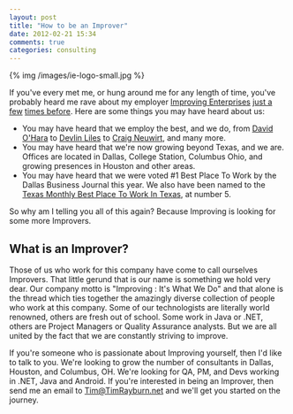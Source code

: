 ```yaml
---
layout: post
title: "How to be an Improver"
date: 2012-02-21 15:34
comments: true
categories: consulting
---
```

{% img /images/ie-logo-small.jpg %}

If you've every met me, or hung around me for any length of time, you've probably heard me rave about my employer [Improving Enterprises][ie] [just a few][post1] [times before][post2].  Here are some things you may have heard about us:

* You may have heard that we employ the best, and we do, from [David O'Hara][david] to [Devlin Liles][devlin] to [Craig Neuwirt][craig], and many more.  
* You may have heard that we're now growing beyond Texas, and we are.  Offices are located in Dallas, College Station, Columbus Ohio, and growing presences in Houston and other areas.
* You may have heard that we were voted #1 Best Place To Work by the Dallas Business Journal this year.  We also have been named to the [Texas Monthly Best Place To Work In Texas][bptw], at number 5.

So why am I telling you all of this again?  Because Improving is looking for some more Improvers.

## What is an Improver? ##


Those of us who work for this company have come to call ourselves Improvers.  That little gerund that is our name is something we hold very dear.  Our company motto is "Improving : It's What We Do" and that alone is the thread which ties together the amazingly diverse collection of people who work at this company.  Some of our technologists are literally world renowned, others are fresh out of school.  Some work in Java or .NET, others are Project Managers or Quality Assurance analysts.  But we are all united by the fact that we are constantly striving to improve.


If you're someone who is passionate about Improving yourself, then I'd like to talk to you.  We're looking to grow the number of consultants in Dallas, Houston, and Columbus, OH.  We're looking for QA, PM, and Devs working in .NET, Java and Android.  If you're interested in being an Improver, then send me an email to Tim@TimRayburn.net and we'll get you started on the journey.


[ie]: http://improvingenterprises.com
[post1]: http://timrayburn.net/blog/improving-myself/
[post2]: http://timrayburn.net/blog/work-for-the-best-hellip-pity-the-rest/
[bptw]: http://www.improvingenterprises.com/2012/02/02/improving-among-best-places-to-work-in-texas-again/
[devlin]: http://devlinliles.com/
[craig]: http://www.castleproject.org/community/team.html
[david]: http://driventodevelop.com/
